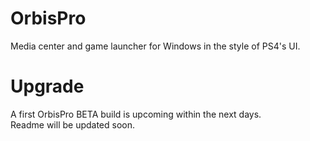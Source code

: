 # OrbisPro
Media center and game launcher for Windows in the style of PS4's UI.

# Upgrade
A first OrbisPro BETA build is upcoming within the next days.</br>
Readme will be updated soon.
